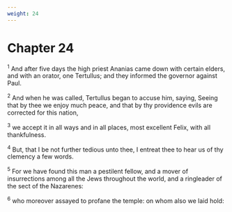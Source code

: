 ```yaml
---
weight: 24
---
```


# Chapter 24

<sup>1</sup> And after five days the high priest Ananias came down with certain elders, and with an orator, one Tertullus; and they informed the governor against Paul. 

<sup>2</sup> And when he was called, Tertullus began to accuse him, saying, Seeing that by thee we enjoy much peace, and that by thy providence evils are corrected for this nation, 

<sup>3</sup> we accept it in all ways and in all places, most excellent Felix, with all thankfulness. 

<sup>4</sup> But, that I be not further tedious unto thee, I entreat thee to hear us of thy clemency a few words. 

<sup>5</sup> For we have found this man a pestilent fellow, and a mover of insurrections among all the Jews throughout the world, and a ringleader of the sect of the Nazarenes: 

<sup>6</sup> who moreover assayed to profane the temple: on whom also we laid hold: 


